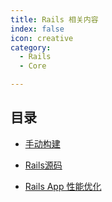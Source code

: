 ```yaml
---
title: Rails 相关内容
index: false
icon: creative
category:
  - Rails
  - Core

---
```


## 目录

- [手动构建](ruby-advince.md)

- [Rails源码](ruby-meta.md)

- [Rails App 性能优化](ruby-cleancode.md)